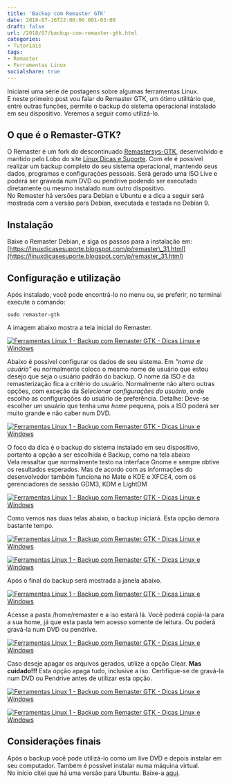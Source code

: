 ```yaml
---
title: 'Backup com Remaster GTK'
date: 2018-07-16T22:00:00.001-03:00
draft: false
url: /2018/07/backup-com-remaster-gtk.html
categories:
- Tutoriais
tags: 
- Remaster
- Ferramentas Linux
socialshare: true
---
```

  

Iniciarei uma série de postagens sobre algumas ferramentas Linux.  
E neste primeiro post vou falar do Remaster GTK, um ótimo utilitário que, entre outras funções, permite o backup do sistema operacional instalado em seu dispositivo. Veremos a seguir como utilizá-lo.

<!--more-->  

## O que é o Remaster-GTK?

  

O Remaster é um fork do descontinuado [Remastersys-GTK](https://info.wsouza.com.br/2013/01/remastersys-um-otimo-utilitario-de.html), desenvolvido e mantido pelo Lobo do site [Linux Dicas e Suporte](https://linuxdicasesuporte.blogspot.com/). Com ele é possível realizar um backup completo do seu sistema operacional, mantendo seus dados, programas e configurações pessoais. Será gerado uma ISO Live e poderá ser gravada num DVD ou pendrive podendo ser executado diretamente ou mesmo instalado num outro dispositivo.  
No Remaster há versões para Debian e Ubuntu e a dica a seguir será mostrada com a versão para Debian, executada e testada no Debian 9.

  

## Instalação

  

Baixe o Remaster Debian, e siga os passos para a instalação em: [https://linuxdicasesuporte.blogspot.com/p/remaster\_31.html](https://linuxdicasesuporte.blogspot.com/p/remaster_31.html)

  

## Configuração e utilização

  

Após instalado, você pode encontrá-lo no menu ou, se preferir, no terminal execute o comando:

  

`sudo remaster-gtk`

  

A imagem abaixo mostra a tela inicial do Remaster.

  

[![Ferramentas Linux 1 - Backup com Remaster GTK - Dicas Linux e Windows](https://1.bp.blogspot.com/-U0Jq_wVBMxM/W00q3EpK56I/AAAAAAAAIkU/98DsJ7cm6B4BJKxl7qyF-YJ_Y4OBzPZ-ACLcBGAs/s640/Captura%2Bde%2Btela%2Bde%2B2018-07-15%2B23-43-44.png "Ferramentas Linux 1 - Backup com Remaster GTK - Dicas Linux e Windows")](https://1.bp.blogspot.com/-U0Jq_wVBMxM/W00q3EpK56I/AAAAAAAAIkU/98DsJ7cm6B4BJKxl7qyF-YJ_Y4OBzPZ-ACLcBGAs/s1600/Captura%2Bde%2Btela%2Bde%2B2018-07-15%2B23-43-44.png)

  

Abaixo é possível configurar os dados de seu sistema. Em _"nome de usuário"_ eu normalmente coloco o mesmo nome de usuário que estou desejo que seja o usuário padrão do backup. O nome da ISO e da remasterização fica a critério do usuário. Normalmente não altero outras opções, com exceção da _Selecionar configurações do usuário_, onde escolho as configurações do usuário de preferência. Detalhe: Deve-se escolher um usuário que tenha uma _home_ pequena, pois a ISO poderá ser muito grande e não caber num DVD.

  

[![Ferramentas Linux 1 - Backup com Remaster GTK - Dicas Linux e Windows](https://1.bp.blogspot.com/-5QpyGXZFakk/W00q3LpSA5I/AAAAAAAAIkQ/93kt4mEsTQo8yxIaylmKIScMOB0v8eV5wCLcBGAs/s640/Captura%2Bde%2Btela%2Bde%2B2018-07-15%2B23-44-04.png "Ferramentas Linux 1 - Backup com Remaster GTK - Dicas Linux e Windows")](https://1.bp.blogspot.com/-5QpyGXZFakk/W00q3LpSA5I/AAAAAAAAIkQ/93kt4mEsTQo8yxIaylmKIScMOB0v8eV5wCLcBGAs/s1600/Captura%2Bde%2Btela%2Bde%2B2018-07-15%2B23-44-04.png)

  

O foco da dica é o backup do sistema instalado em seu dispositivo, portanto a opção a ser escolhida é Backup, como na tela abaixo  
Vela ressaltar que normalmente testo na interface Gnome e sempre obtive os resultados esperados. Mas de acordo com as informações do desenvolvedor também funciona no Mate e KDE e XFCE4, com os gerenciadores de sessão GDM3, KDM e LightDM

  

[![Ferramentas Linux 1 - Backup com Remaster GTK - Dicas Linux e Windows](https://2.bp.blogspot.com/-BZGM_L9z-QU/W00q3CXEy0I/AAAAAAAAIkY/B0WufJMwtcQraIdV0UlJqJrSTsmQI3pxwCLcBGAs/s640/Captura%2Bde%2Btela%2Bde%2B2018-07-15%2B23-44-22.png "Ferramentas Linux 1 - Backup com Remaster GTK - Dicas Linux e Windows")](https://2.bp.blogspot.com/-BZGM_L9z-QU/W00q3CXEy0I/AAAAAAAAIkY/B0WufJMwtcQraIdV0UlJqJrSTsmQI3pxwCLcBGAs/s1600/Captura%2Bde%2Btela%2Bde%2B2018-07-15%2B23-44-22.png)

  

Como vemos nas duas telas abaixo, o backup iniciará. Esta opção demora bastante tempo.

  

[![Ferramentas Linux 1 - Backup com Remaster GTK - Dicas Linux e Windows](https://1.bp.blogspot.com/-3tvnQi3yqBQ/W00q3lCFJSI/AAAAAAAAIkc/qhQg2Rvc6LIBpvWhvenL3MzDMMiyyJr7ACLcBGAs/s640/Captura%2Bde%2Btela%2Bde%2B2018-07-15%2B23-44-30.png "Ferramentas Linux 1 - Backup com Remaster GTK - Dicas Linux e Windows")](https://1.bp.blogspot.com/-3tvnQi3yqBQ/W00q3lCFJSI/AAAAAAAAIkc/qhQg2Rvc6LIBpvWhvenL3MzDMMiyyJr7ACLcBGAs/s1600/Captura%2Bde%2Btela%2Bde%2B2018-07-15%2B23-44-30.png)

  

[![Ferramentas Linux 1 - Backup com Remaster GTK - Dicas Linux e Windows](https://3.bp.blogspot.com/-meGCL-YNs38/W00q38--OLI/AAAAAAAAIkg/t5NxyrsswsYNrxP1zVK9ooTgC9bK_WgdACLcBGAs/s640/Captura%2Bde%2Btela%2Bde%2B2018-07-15%2B23-48-09.png "Ferramentas Linux 1 - Backup com Remaster GTK - Dicas Linux e Windows")](https://3.bp.blogspot.com/-meGCL-YNs38/W00q38--OLI/AAAAAAAAIkg/t5NxyrsswsYNrxP1zVK9ooTgC9bK_WgdACLcBGAs/s1600/Captura%2Bde%2Btela%2Bde%2B2018-07-15%2B23-48-09.png)

  

Após o final do backup será mostrada a janela abaixo.

  

[![Ferramentas Linux 1 - Backup com Remaster GTK - Dicas Linux e Windows](https://4.bp.blogspot.com/-ZTFVn6rXj_c/W00q4P8Ab2I/AAAAAAAAIkk/rmDXE6alhpIkjbyw6O3jwzS_ienwi-AnwCLcBGAs/s640/Captura%2Bde%2Btela%2Bde%2B2018-07-16%2B01-21-24.png "Ferramentas Linux 1 - Backup com Remaster GTK - Dicas Linux e Windows")](https://4.bp.blogspot.com/-ZTFVn6rXj_c/W00q4P8Ab2I/AAAAAAAAIkk/rmDXE6alhpIkjbyw6O3jwzS_ienwi-AnwCLcBGAs/s1600/Captura%2Bde%2Btela%2Bde%2B2018-07-16%2B01-21-24.png)

  

Acesse a pasta /home/remaster e a iso estará lá. Você poderá copiá-la para a sua home, já que esta pasta tem acesso somente de leitura. Ou poderá gravá-la num DVD ou pendrive.

  

[![Ferramentas Linux 1 - Backup com Remaster GTK - Dicas Linux e Windows](https://3.bp.blogspot.com/-lf4MolYBAIw/W00q4ZNLUQI/AAAAAAAAIko/c2y1PR_uHyM6qKG0Xm8j373yB7Jn7jx3ACLcBGAs/s640/Captura%2Bde%2Btela%2Bde%2B2018-07-16%2B01-26-21.png "Ferramentas Linux 1 - Backup com Remaster GTK - Dicas Linux e Windows")](https://3.bp.blogspot.com/-lf4MolYBAIw/W00q4ZNLUQI/AAAAAAAAIko/c2y1PR_uHyM6qKG0Xm8j373yB7Jn7jx3ACLcBGAs/s1600/Captura%2Bde%2Btela%2Bde%2B2018-07-16%2B01-26-21.png)

  

Caso deseje apagar os arquivos gerados, utilize a opção Clear. **Mas cuidado!!!** Esta opção apaga tudo, inclusive a iso. Certifique-se de gravá-la num DVD ou Pendrive antes de utilizar esta opção.

  

[![Ferramentas Linux 1 - Backup com Remaster GTK - Dicas Linux e Windows](https://2.bp.blogspot.com/-y0Y-6rBLBU4/W00q4mOXDDI/AAAAAAAAIks/vZLn8DfUD5ILN8TvjcZYIG8E_5FHoebDQCLcBGAs/s640/Captura%2Bde%2Btela%2Bde%2B2018-07-16%2B01-26-42.png "Ferramentas Linux 1 - Backup com Remaster GTK - Dicas Linux e Windows")](https://2.bp.blogspot.com/-y0Y-6rBLBU4/W00q4mOXDDI/AAAAAAAAIks/vZLn8DfUD5ILN8TvjcZYIG8E_5FHoebDQCLcBGAs/s1600/Captura%2Bde%2Btela%2Bde%2B2018-07-16%2B01-26-42.png)

  

[![Ferramentas Linux 1 - Backup com Remaster GTK - Dicas Linux e Windows](https://2.bp.blogspot.com/-4O_0GBz3IVk/W00q4x-Z3qI/AAAAAAAAIkw/PKtwThUSWcERrnyrfSGCuVpp5EPAIvsSQCLcBGAs/s640/Captura%2Bde%2Btela%2Bde%2B2018-07-16%2B01-27-00.png "Ferramentas Linux 1 - Backup com Remaster GTK - Dicas Linux e Windows")](https://2.bp.blogspot.com/-4O_0GBz3IVk/W00q4x-Z3qI/AAAAAAAAIkw/PKtwThUSWcERrnyrfSGCuVpp5EPAIvsSQCLcBGAs/s1600/Captura%2Bde%2Btela%2Bde%2B2018-07-16%2B01-27-00.png)

  
## Considerações finais

  

Após o backup você pode utilizá-lo como um live DVD e depois instalar em seu computador. Também é possível instalar numa máquina virtual.  
No início citei que há uma versão para Ubuntu. Baixe-a [aqui](https://linuxdicasesuporte.blogspot.com/p/remaster-gtk-ubuntu-e-derivados.html).
